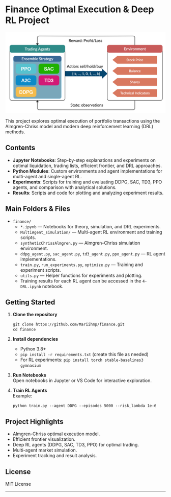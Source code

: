 # Finance Optimal Execution & Deep RL Project

<!-- Project illustration (add your image to the repo and update the path below) -->
![Project Overview](text_images/1_YzStLuSTn90DxBmm2Ncy0A.png)

This project explores optimal execution of portfolio transactions using the Almgren-Chriss model and modern deep reinforcement learning (DRL) methods.

## Contents

- **Jupyter Notebooks**: Step-by-step explanations and experiments on optimal liquidation, trading lists, efficient frontier, and DRL approaches.
- **Python Modules**: Custom environments and agent implementations for multi-agent and single-agent RL.
- **Experiments**: Scripts for training and evaluating DDPG, SAC, TD3, PPO agents, and comparison with analytical solutions.
- **Results**: Scripts and code for plotting and analyzing experiment results.

## Main Folders & Files

- `finance/`  
  - `*.ipynb` — Notebooks for theory, simulation, and DRL experiments.
  - `MultiAgent_simulation/` — Multi-agent RL environment and training scripts.
  - `syntheticChrissAlmgren.py` — Almgren-Chriss simulation environment.
  - `ddpg_agent.py`, `sac_agent.py`, `td3_agent.py`, `ppo_agent.py` — RL agent implementations.
  - `train.py`, `run_experiments.py`, `optimize.py` — Training and experiment scripts.
  - `utils.py` — Helper functions for experiments and plotting.
  - Training results for each RL agent can be accessed in the `4-DRL.ipynb` notebook.

## Getting Started

1. **Clone the repository**  
   ```
   git clone https://github.com/Mariihmp/finance.git
   cd finance
   ```

2. **Install dependencies**  
   - Python 3.8+
   - `pip install -r requirements.txt` (create this file as needed)
   - For RL experiments: `pip install torch stable-baselines3 gymnasium`

3. **Run Notebooks**  
   Open notebooks in Jupyter or VS Code for interactive exploration.

4. **Train RL Agents**  
   Example:
   ```
   python train.py --agent DDPG --episodes 5000 --risk_lambda 1e-6
   ```

## Project Highlights

- Almgren-Chriss optimal execution model.
- Efficient frontier visualization.
- Deep RL agents (DDPG, SAC, TD3, PPO) for optimal trading.
- Multi-agent market simulation.
- Experiment tracking and result analysis.

## License

MIT License

---
